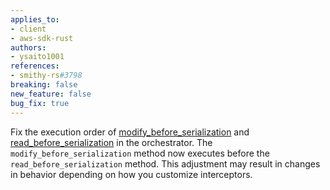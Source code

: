 ```yaml
---
applies_to:
- client
- aws-sdk-rust
authors:
- ysaito1001
references:
- smithy-rs#3798
breaking: false
new_feature: false
bug_fix: true
---
```

Fix the execution order of [modify_before_serialization](https://docs.rs/aws-smithy-runtime-api/latest/aws_smithy_runtime_api/client/interceptors/trait.Intercept.html#method.modify_before_serialization) and [read_before_serialization](https://docs.rs/aws-smithy-runtime-api/latest/aws_smithy_runtime_api/client/interceptors/trait.Intercept.html#method.read_before_serialization) in the orchestrator. The `modify_before_serialization` method now executes before the `read_before_serialization` method. This adjustment may result in changes in behavior depending on how you customize interceptors.
